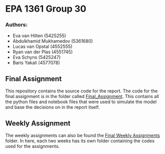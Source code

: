 # EPA 1361 Group 30
### Authors:
* Eva van Hilten (5425255)
* Abdulkhamid Mukhamedov (5361680)
* Lucas van Opstal (4552555)
* Ryan van der Plas (4551745)
* Eva Schyns (5425247)
* Baris Yakali (4577078)

## Final Assignment
This repository contains the source code for the report. The code for the final assignment is in 
the folder called [Final_Assignment](Final_Assignment). This contains all the python files and 
notebook files that were used to simulate the model and base the decisions on in the report itself.

## Weekly Assignment
The weekly assignments can also be found the [Final Weekly Assignments](Final_Weekly_Assignments) folder.
In here, each two weeks has its own folder containing the codes used for the assignments.

